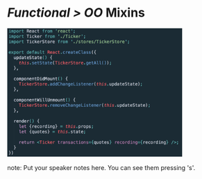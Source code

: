 # <em class="highlight">Functional > OO</em> Mixins

<img src="img/mixin-1.png" width="80%">

note:
    Put your speaker notes here.
    You can see them pressing 's'.
